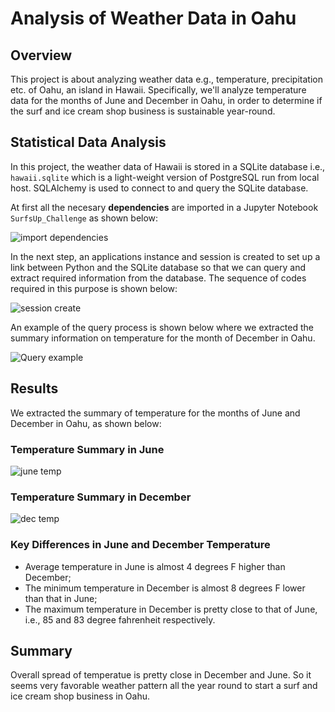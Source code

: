 # Analysis of Weather Data in Oahu

## Overview

This project is about analyzing weather data e.g., temperature, precipitation etc. of Oahu, an island in Hawaii. Specifically, we'll analyze temperature data for the months of June and December in Oahu, in order to determine if the surf and ice cream shop business is sustainable year-round.

## Statistical Data Analysis

In this project, the weather data of Hawaii is stored in a SQLite database i.e., `hawaii.sqlite` which is a light-weight version of PostgreSQL run from local host. SQLAlchemy is used to connect to and query the SQLite database.

At first all the necesary **dependencies** are imported in a Jupyter Notebook `SurfsUp_Challenge` as shown below:

![import dependencies](https://user-images.githubusercontent.com/58155187/129668759-cab5ce8b-9702-45dc-bbce-e7054a73cde7.png)

In the next step, an applications instance and session is created to set up a link between Python and the SQLite database so that we can query and extract required information from the database. The sequence of codes required in this purpose is shown below:

![session create](https://user-images.githubusercontent.com/58155187/129668988-20db2001-d1ef-4f4e-a691-f9c6ff1eae81.png)

An example of the query process is shown below where we extracted the summary information on temperature for the month of December in Oahu.

![Query example](https://user-images.githubusercontent.com/58155187/129669177-0ce4b080-a817-4713-9402-9895411f1614.png)

## Results

We extracted the summary of temperature for the months of June and December in Oahu, as shown below:

### Temperature Summary in June

![june temp](https://user-images.githubusercontent.com/58155187/129669368-9bd6e306-aea2-4f1f-8b65-c946774cb233.png)

### Temperature Summary in December

![dec temp](https://user-images.githubusercontent.com/58155187/129669459-98b21679-540d-4854-975e-e84fe0b61e22.png)

### Key Differences in June and December Temperature 

- Average temperature in June is almost 4 degrees F higher than December;
- The minimum temperature in December is almost 8 degrees F lower than that in June;
- The maximum temperature in December is pretty close to that of June, i.e., 85 and 83 degree fahrenheit respectively.

## Summary

Overall spread of temperatue is pretty close in December and June. So it seems very favorable weather pattern all the year round to start a surf and ice cream shop business in Oahu.



